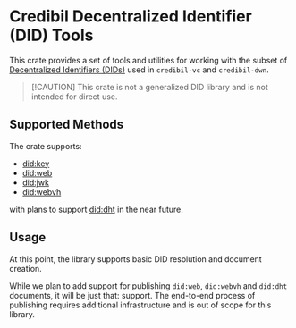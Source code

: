 # Credibil Decentralized Identifier (DID) Tools

This crate provides a set of tools and utilities for working with the subset of 
[Decentralized Identifiers (DIDs)](https://www.w3.org/TR/did-core/) used in
 `credibil-vc` and `credibil-dwn`.

> [!CAUTION] This crate is not a generalized DID library and is not intended for
direct use.

## Supported Methods

The crate supports:

- [did:key](https://w3c-ccg.github.io/did-method-key/)
- [did:web](https://w3c-ccg.github.io/did-method-web/)
- [did:jwk](https://github.com/quartzjer/did-jwk/blob/main/spec.md/)
- [did:webvh](https://identity.foundation/didwebvh/next/)

with plans to support [did:dht](https://did-dht.com/) in the near future.

## Usage

At this point, the library supports basic DID resolution and document creation. 

While we plan to add support for publishing `did:web`, `did:webvh` and `did:dht`
documents, it will be just that: support. The end-to-end process of publishing
requires additional infrastructure and is out of scope for this library.

